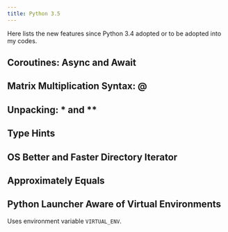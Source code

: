 ```yaml
---
title: Python 3.5
---
```


Here lists the new features since Python 3.4 adopted or to be adopted into my codes.

## Coroutines: Async and Await

## Matrix Multiplication Syntax: @

## Unpacking: \* and \*\*

## Type Hints

## OS Better and Faster Directory Iterator

## Approximately Equals

## Python Launcher Aware of Virtual Environments

Uses environment variable `VIRTUAL_ENV`.
